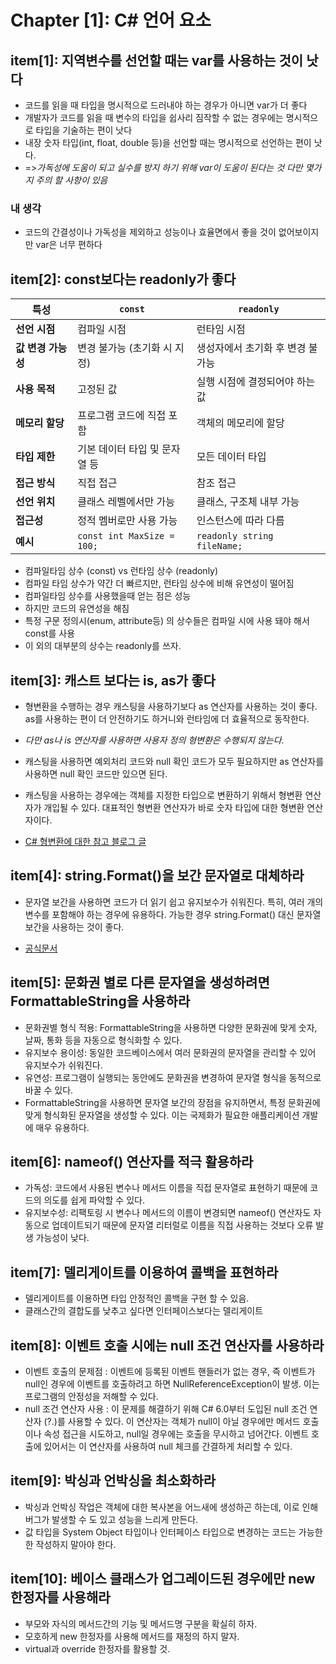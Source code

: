 # Chapter [1]: C# 언어 요소

## item[1]: 지역변수를 선언할 때는 var를 사용하는 것이 낫다

- 코드를 읽을 때 타입을 명시적으로 드러내야 하는 경우가 아니면 var가 더 좋다
- 개발자가 코드를 읽을 때 변수의 타입을 쉽사리 짐작할 수 없는 경우에는 명시적으로 타입을 기술하는 편이 낫다
- 내장 숫자 타입(int, float, double 등)을 선언할 때는 명시적으로 선언하는 편이 낫다.
- =>*가독성에 도움이 되고 실수를 방지 하기 위해 var이 도움이 된다는 것 다만 몇가지 주의 할 사항이 있음*

### 내 생각

- 코드의 간결성이나 가독성을 제외하고 성능이나 효율면에서 좋을 것이 없어보이지만 var은 너무 편하다

## item[2]: const보다는 readonly가 좋다

| 특성             | `const`                         | `readonly`                       |
|----------------|---------------------------------|----------------------------------|
| **선언 시점**      | 컴파일 시점                      | 런타임 시점                       |
| **값 변경 가능성** | 변경 불가능 (초기화 시 지정)       | 생성자에서 초기화 후 변경 불가능  |
| **사용 목적**     | 고정된 값                        | 실행 시점에 결정되어야 하는 값    |
| **메모리 할당**   | 프로그램 코드에 직접 포함             | 객체의 메모리에 할당              |
| **타입 제한**     | 기본 데이터 타입 및 문자열 등      | 모든 데이터 타입                 |
| **접근 방식**     | 직접 접근                        | 참조 접근                         |
| **선언 위치**     | 클래스 레벨에서만 가능            | 클래스, 구조체 내부 가능         |
| **접근성**       | 정적 멤버로만 사용 가능            | 인스턴스에 따라 다름              |
| **예시**         | `const int MaxSize = 100;`       | `readonly string fileName;`      |

- 컴파일타임 상수 (const) vs 런타임 상수 (readonly)
- 컴파일 타임 상수가 약간 더 빠르지만, 런타임 상수에 비해 유연성이 떨어짐
- 컴파일타임 상수를 사용했을때 얻는 점은 성능
- 하지만 코드의 유연성을 해침
- 특정 구문 정의시(enum, attribute등) 의 상수들은 컴파일 시에 사용 돼야 해서 const를 사용
- 이 외의 대부분의 상수는 readonly를 쓰자.

## item[3]: 캐스트 보다는 is, as가 좋다

- 형변환을 수행하는 경우 캐스팅을 사용하기보다 as 연산자를 사용하는 것이 좋다. as를 사용하는 편이 더 안전하기도 하거니와 런타임에 더 효율적으로 동작한다.
- *다만 as나 is 연산자를 사용하면 사용자 정의 형변환은 수행되지 않는다.*
- 캐스팅을 사용하면 예외처리 코드와 null 확인 코드가 모두 필요하지만 as 연산자를 사용하면 null 확인 코드만 있으면 된다.
- 캐스팅을 사용하는 경우에는 객체를 지정한 타입으로 변환하기 위해서 형변환 연산자가 개입될 수 있다. 대표적인 형변환 연산자가 바로 숫자 타입에 대한 형변환 연산자이다.

- [C# 형변환에 대한 참고 블로그 글](https://jettstream.tistory.com/66#google_vignette)

## item[4]: string.Format()을 보간 문자열로 대체하라

- 문자열 보간을 사용하면 코드가 더 읽기 쉽고 유지보수가 쉬워진다. 특히, 여러 개의 변수를 포함해야 하는 경우에 유용하다. 가능한 경우 string.Format() 대신 문자열 보간을 사용하는 것이 좋다.

- [공식문서](https://learn.microsoft.com/ko-kr/dotnet/csharp/language-reference/tokens/interpolated)

## item[5]: 문화권 별로 다른 문자열을 생성하려면 FormattableString을 사용하라

- 문화권별 형식 적용: FormattableString을 사용하면 다양한 문화권에 맞게 숫자, 날짜, 통화 등을 자동으로 형식화할 수 있다.
- 유지보수 용이성: 동일한 코드베이스에서 여러 문화권의 문자열을 관리할 수 있어 유지보수가 쉬워진다.
- 유연성: 프로그램이 실행되는 동안에도 문화권을 변경하여 문자열 형식을 동적으로 바꿀 수 있다.
- FormattableString을 사용하면 문자열 보간의 장점을 유지하면서, 특정 문화권에 맞게 형식화된 문자열을 생성할 수 있다. 이는 국제화가 필요한 애플리케이션 개발에 매우 유용하다.

## item[6]: nameof() 연산자를 적극 활용하라

- 가독성: 코드에서 사용된 변수나 메서드 이름을 직접 문자열로 표현하기 때문에 코드의 의도를 쉽게 파악할 수 있다.
- 유지보수성: 리팩토링 시 변수나 메서드의 이름이 변경되면 nameof() 연산자도 자동으로 업데이트되기 때문에 문자열 리터럴로 이름을 직접 사용하는 것보다 오류 발생 가능성이 낮다.

## item[7]: 델리게이트를 이용하여 콜백을 표현하라

- 델리게이트를 이용하면 타입 안정적인 콜백을 구현 할 수 있음.
- 클래스간의 결합도를 낮추고 싶다면 인터페이스보다는 델리게이트

## item[8]: 이벤트 호출 시에는 null 조건 연산자를 사용하라

- 이벤트 호출의 문제점 : 이벤트에 등록된 이벤트 핸들러가 없는 경우, 즉 이벤트가 null인 경우에 이벤트를 호출하려고 하면 NullReferenceException이 발생. 이는 프로그램의 안정성을 저해할 수 있다.
- null 조건 연산자 사용 : 이 문제를 해결하기 위해 C# 6.0부터 도입된 null 조건 연산자 (?.)를 사용할 수 있다. 이 연산자는 객체가 null이 아닐 경우에만 메서드 호출이나 속성 접근을 시도하고, null일 경우에는 호출을 무시하고 넘어간다. 이벤트 호출에 있어서는 이 연산자를 사용하여 null 체크를 간결하게 처리할 수 있다.

## item[9]: 박싱과 언박싱을 최소화하라

- 박싱과 언박싱 작업은 객체에 대한 복사본을 어느새에 생성하곤 하는데, 이로 인해 버그가 발생할 수 도 있고 성능을 느리게 만든다.
- 값 타입을 System Object 타입이나 인터페이스 타입으로 변경하는 코드는 가능한 한 작성하지 말아야 한다.

## item[10]: 베이스 클래스가 업그레이드된 경우에만 new 한정자를 사용해라

- 부모와 자식의 메서드간의 기능 및 메서드명 구분을 확실히 하자.
- 모호하게 new 한정자를 사용해 메서드를 재정의 하지 말자.
- virtual과 override 한정자를 활용할 것.
